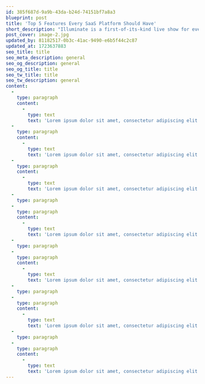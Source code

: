 ```yaml
---
id: 385f687d-9a9b-43da-b24d-74151bf7a8a3
blueprint: post
title: 'Top 5 Features Every SaaS Platform Should Have'
short_description: "Illuminate is a first-of-its-kind live show for event professionals to network and explore what's ."
post_cover: image-2.jpg
updated_by: 81182517-0b3c-41ac-9490-e6b5f44c2c87
updated_at: 1723637883
seo_title: title
seo_meta_description: general
seo_og_description: general
seo_og_title: title
seo_tw_title: title
seo_tw_description: general
content:
  -
    type: paragraph
    content:
      -
        type: text
        text: 'Lorem ipsum dolor sit amet, consectetur adipiscing elit. Amet id egestas malesuada quam. Porta nisl sit rhoncus orci lacus. Elementum, iaculis volutpat at pretium a facilisi.Lorem ipsum dolor sit amet, consectetur adipiscing elit. Amet id egestas malesuada quam. Porta nisl sit rhoncus orci lacus. Elementum, iaculis volutpat at pretium a facilisi.Lorem ipsum dolor sit amet, consectetur adipiscing elit. Amet id egestas malesuada quam. Porta nisl sit rhoncus orci lacus. Elementum, iaculis volutpat at pretium a facilisi.Lorem ipsum dolor sit amet, consectetur adipiscing elit. Amet id egestas malesuada quam. Porta nisl sit rhoncus orci lacus. Elementum, iaculis volutpat at pretium a facilisi.Lorem ipsum dolor sit amet, consectetur adipiscing elit. Amet id egestas malesuada quam. Porta nisl sit rhoncus orci lacus. Elementum, iaculis volutpat at pretium a facilisi.Lorem ipsum dolor sit amet, consectetur adipiscing elit. Amet id egestas malesuada quam. Porta nisl sit rhoncus orci lacus. Elementum, iaculis volutpat at pretium a facilisi.'
  -
    type: paragraph
    content:
      -
        type: text
        text: 'Lorem ipsum dolor sit amet, consectetur adipiscing elit. Amet id egestas malesuada quam. Porta nisl sit rhoncus orci lacus. Elementum, iaculis volutpat at pretium a facilisi.'
  -
    type: paragraph
    content:
      -
        type: text
        text: 'Lorem ipsum dolor sit amet, consectetur adipiscing elit. Amet id egestas malesuada quam. Porta nisl sit rhoncus orci lacus. Elementum, iaculis volutpat at pretium a facilisi.v'
  -
    type: paragraph
  -
    type: paragraph
    content:
      -
        type: text
        text: 'Lorem ipsum dolor sit amet, consectetur adipiscing elit. Amet id egestas malesuada quam. Porta nisl sit rhoncus orci lacus. Elementum, iaculis volutpat at pretium a facilisi.Lorem ipsum dolor sit amet, consectetur adipiscing elit. Amet id egestas malesuada quam. Porta nisl sit rhoncus orci lacus. Elementum, iaculis volutpat at pretium a facilisi.Lorem ipsum dolor sit amet, consectetur adipiscing elit. Amet id egestas malesuada quam. Porta nisl sit rhoncus orci lacus. Elementum, iaculis volutpat at pretium a facilisi.Lorem ipsum dolor sit amet, consectetur adipiscing elit. Amet id egestas malesuada quam. Porta nisl sit rhoncus orci lacus. Elementum, iaculis volutpat at pretium a facilisi.'
  -
    type: paragraph
  -
    type: paragraph
    content:
      -
        type: text
        text: 'Lorem ipsum dolor sit amet, consectetur adipiscing elit. Amet id egestas malesuada quam. Porta nisl sit rhoncus orci lacus. Elementum, iaculis volutpat at pretium a facilisi.Lorem ipsum dolor sit amet, consectetur adipiscing elit. Amet id egestas malesuada quam. Porta nisl sit rhoncus orci lacus. Elementum, iaculis volutpat at pretium a facilisi.Lorem ipsum dolor sit amet, consectetur adipiscing elit. Amet id egestas malesuada quam. Porta nisl sit rhoncus orci lacus. Elementum, iaculis volutpat at pretium a facilisi.'
  -
    type: paragraph
  -
    type: paragraph
    content:
      -
        type: text
        text: 'Lorem ipsum dolor sit amet, consectetur adipiscing elit. Amet id egestas malesuada quam. Porta nisl sit rhoncus orci lacus. Elementum, iaculis volutpat at pretium a facilisi.Lorem ipsum dolor sit amet, consectetur adipiscing elit. Amet id egestas malesuada quam. Porta nisl sit rhoncus orci lacus. Elementum, iaculis volutpat at pretium a facilisi.Lorem ipsum dolor sit amet, consectetur adipiscing elit. Amet id egestas malesuada quam. Porta nisl sit rhoncus orci lacus. Elementum, iaculis volutpat at pretium a facilisi.Lorem ipsum dolor sit amet, consectetur adipiscing elit. Amet id egestas malesuada quam. Porta nisl sit rhoncus orci lacus. Elementum, iaculis volutpat at pretium a facilisi.Lorem ipsum dolor sit amet, consectetur adipiscing elit. Amet id egestas malesuada quam. Porta nisl sit rhoncus orci lacus. Elementum, iaculis volutpat at pretium a facilisi.'
  -
    type: paragraph
  -
    type: paragraph
    content:
      -
        type: text
        text: 'Lorem ipsum dolor sit amet, consectetur adipiscing elit. Amet id egestas malesuada quam. Porta nisl sit rhoncus orci lacus. Elementum, iaculis volutpat at pretium a facilisi.Lorem ipsum dolor sit amet, consectetur adipiscing elit. Amet id egestas malesuada quam. Porta nisl sit rhoncus orci lacus. Elementum, iaculis volutpat at pretium a facilisi.Lorem ipsum dolor sit amet, consectetur adipiscing elit. Amet id egestas malesuada quam. Porta nisl sit rhoncus orci lacus. Elementum, iaculis volutpat at pretium a facilisi.Lorem ipsum dolor sit amet, consectetur adipiscing elit. Amet id egestas malesuada quam. Porta nisl sit rhoncus orci lacus. Elementum, iaculis volutpat at pretium a facilisi.Lorem ipsum dolor sit amet, consectetur adipiscing elit. Amet id egestas malesuada quam. Porta nisl sit rhoncus orci lacus. Elementum, iaculis volutpat at pretium a facilisi.Lorem ipsum dolor sit amet, consectetur adipiscing elit. Amet id egestas malesuada quam. Porta nisl sit rhoncus orci lacus. Elementum, iaculis volutpat at pretium a facilisi.Lorem ipsum dolor sit amet, consectetur adipiscing elit. Amet id egestas malesuada quam. Porta nisl sit rhoncus orci lacus. Elementum, iaculis volutpat at pretium a facilisi.'
---
```

